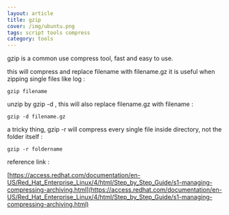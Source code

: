 ```yaml
---
layout: article
title: gzip
cover: /img/ubuntu.png
tags: script tools compress
category: tools
---
```


gzip is a common use compress tool, fast and easy to use.

this will compress and replace filename with filename.gz it is useful when zipping single files like log :

```
gzip filename
```

unzip by gzip -d , this will also replace filename.gz with filename : 

```
gzip -d filename.gz
```

a tricky thing, gzip -r will compress every single file inside directory, not the folder itself :

```
gzip -r foldername
```

reference link :

[https://access.redhat.com/documentation/en-US/Red_Hat_Enterprise_Linux/4/html/Step_by_Step_Guide/s1-managing-compressing-archiving.html](https://access.redhat.com/documentation/en-US/Red_Hat_Enterprise_Linux/4/html/Step_by_Step_Guide/s1-managing-compressing-archiving.html)
